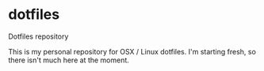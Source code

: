 dotfiles
========

Dotfiles repository

This is my personal repository for OSX / Linux dotfiles. I'm starting fresh, so there isn't much here at the moment.
